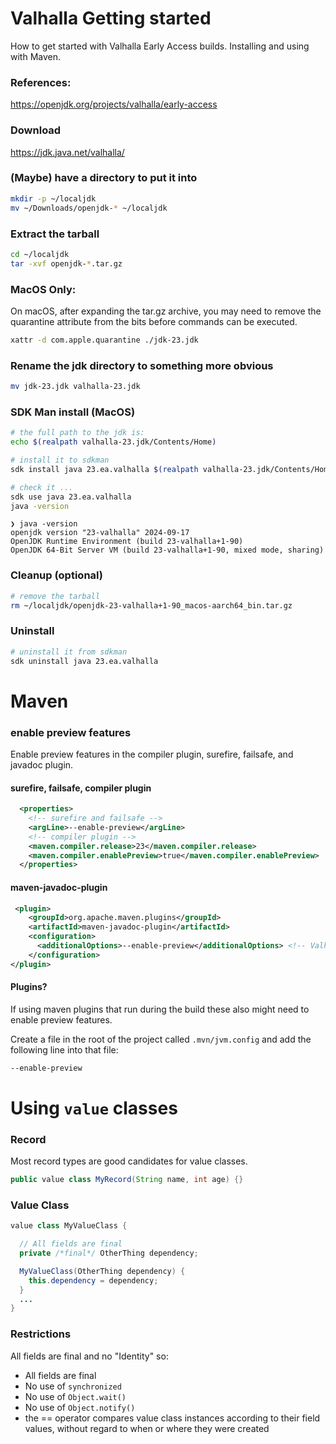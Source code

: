 # Valhalla Getting started
How to get started with Valhalla Early Access builds. Installing and using with Maven.

### References:
https://openjdk.org/projects/valhalla/early-access

### Download
https://jdk.java.net/valhalla/

### (Maybe) have a directory to put it into
```bash
mkdir -p ~/localjdk
mv ~/Downloads/openjdk-* ~/localjdk
```

### Extract the tarball
```bash
cd ~/localjdk
tar -xvf openjdk-*.tar.gz
```

### MacOS Only:
On macOS, after expanding the tar.gz archive, you may need to remove the quarantine attribute from the bits before commands can be executed.
```bash
xattr -d com.apple.quarantine ./jdk-23.jdk
```

### Rename the jdk directory to something more obvious
```bash
mv jdk-23.jdk valhalla-23.jdk
```

### SDK Man install (MacOS)
```bash
# the full path to the jdk is:
echo $(realpath valhalla-23.jdk/Contents/Home)

# install it to sdkman
sdk install java 23.ea.valhalla $(realpath valhalla-23.jdk/Contents/Home)

# check it ...
sdk use java 23.ea.valhalla
java -version
```

```
❯ java -version
openjdk version "23-valhalla" 2024-09-17
OpenJDK Runtime Environment (build 23-valhalla+1-90)
OpenJDK 64-Bit Server VM (build 23-valhalla+1-90, mixed mode, sharing)
```

### Cleanup (optional)
```bash
# remove the tarball
rm ~/localjdk/openjdk-23-valhalla+1-90_macos-aarch64_bin.tar.gz
```

### Uninstall
```bash
# uninstall it from sdkman
sdk uninstall java 23.ea.valhalla
```


# Maven

### enable preview features
Enable preview features in the compiler plugin, surefire, failsafe, and javadoc plugin.

#### surefire, failsafe, compiler plugin
```xml
  <properties>
    <!-- surefire and failsafe -->
    <argLine>--enable-preview</argLine>
    <!-- compiler plugin -->
    <maven.compiler.release>23</maven.compiler.release>
    <maven.compiler.enablePreview>true</maven.compiler.enablePreview>
  </properties>
```

#### maven-javadoc-plugin
```xml
 <plugin>
    <groupId>org.apache.maven.plugins</groupId>
    <artifactId>maven-javadoc-plugin</artifactId>
    <configuration>
      <additionalOptions>--enable-preview</additionalOptions> <!-- Valhalla -->
    </configuration>
</plugin>
```

#### Plugins?
If using maven plugins that run during the build these also might
need to enable preview features.

Create a file in the root of the project called `.mvn/jvm.config` and add the
following line into that file:
```bash
--enable-preview
```


# Using `value` classes

### Record
Most record types are good candidates for value classes.
```java
public value class MyRecord(String name, int age) {}
```

### Value Class
```java
value class MyValueClass {

  // All fields are final
  private /*final*/ OtherThing dependency;

  MyValueClass(OtherThing dependency) {
    this.dependency = dependency;
  }
  ...
}
```
### Restrictions
All fields are final and no "Identity" so:
- All fields are final
- No use of `synchronized`
- No use of `Object.wait()`
- No use of `Object.notify()`
- the == operator compares value class instances according to their field values, without regard to when or where they were created

